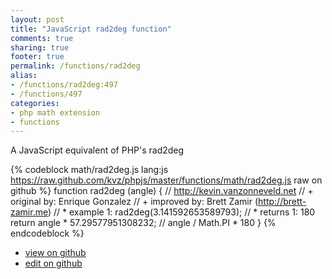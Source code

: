 ```yaml
---
layout: post
title: "JavaScript rad2deg function"
comments: true
sharing: true
footer: true
permalink: /functions/rad2deg
alias:
- /functions/rad2deg:497
- /functions/497
categories:
- php math extension
- functions
---
```

A JavaScript equivalent of PHP's rad2deg

<!-- more -->

{% codeblock math/rad2deg.js lang:js https://raw.github.com/kvz/phpjs/master/functions/math/rad2deg.js raw on github %}
function rad2deg (angle) {
    // http://kevin.vanzonneveld.net
    // +   original by: Enrique Gonzalez
    // +      improved by: Brett Zamir (http://brett-zamir.me)
    // *     example 1: rad2deg(3.141592653589793);
    // *     returns 1: 180
    return angle * 57.29577951308232; // angle / Math.PI * 180
}
{% endcodeblock %}

 - [view on github](https://github.com/kvz/phpjs/blob/master/functions/math/rad2deg.js)
 - [edit on github](https://github.com/kvz/phpjs/edit/master/functions/math/rad2deg.js)

